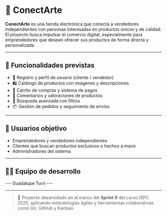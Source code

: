 # 🛒 ConectArte

**ConectArte** es una tienda electrónica que conecta a vendedores independientes con personas interesadas en productos únicos y de calidad. El proyecto busca impulsar el comercio digital, especialmente para emprendedores que desean ofrecer sus productos de forma directa y personalizada.

---

## 🌟 Funcionalidades previstas

- 👤 Registro y perfil de usuario (cliente / vendedor)  
- 🛍️ Catálogo de productos con imágenes y descripciones  
- 🛒 Carrito de compras y sistema de pagos  
- 💬 Comentarios y valoraciones de productos  
- 🔎 Búsqueda avanzada con filtros  
- 📦 Gestión de pedidos y seguimiento de envíos  

---

## 👥 Usuarios objetivo

- Emprendedores y vendedores independientes  
- Clientes que buscan productos exclusivos o hechos a mano  
- Administradores del sistema  

---

## 👨‍💻 Equipo de desarrollo

--- Guadalupe Turri ---

---

> 🚀 Proyecto desarrollado en el marco del **Sprint 0** del curso ISPC 2025, aplicando metodologías ágiles y herramientas colaborativas como Git, GitHub y Kanban.